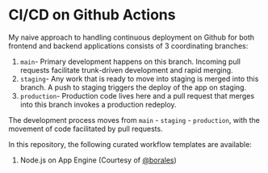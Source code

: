 # CI/CD on Github Actions

My naive approach to handling continuous deployment on Github for both frontend and backend applications consists of 3 coordinating branches:
1. `main`- Primary development happens on this branch. Incoming pull requests facilitate trunk-driven development and rapid merging.
2. `staging`- Any work that is ready to move into staging is merged into this branch. A push to staging triggers the deploy of the app on staging.
3. `production`- Production code lives here and a pull request that merges into this branch invokes a production redeploy.

The development process moves from `main` - `staging` - `production`, with the movement of code facilitated by pull requests. 

In this repository, the following curated workflow templates are available:

1. Node.js on App Engine (Courtesy of [@borales](https://github.com/Borales/actions-yarn))
